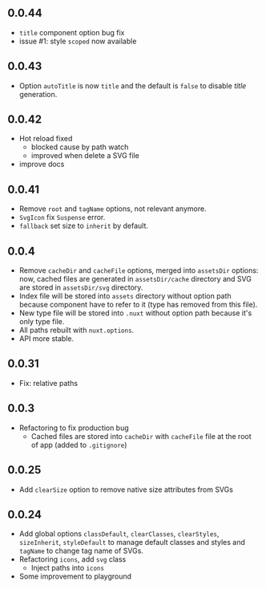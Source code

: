 ## 0.0.44

- `title` component option bug fix
- issue #1: style `scoped` now available

## 0.0.43

- Option `autoTitle` is now `title` and the default is `false` to disable *title* generation.

## 0.0.42

- Hot reload fixed
  - blocked cause by path watch
  - improved when delete a SVG file
- improve docs

## 0.0.41

- Remove `root` and `tagName` options, not relevant anymore.
- `SvgIcon` fix `Suspense` error.
- `fallback` set size to `inherit` by default.

## 0.0.4

- Remove `cacheDir` and `cacheFile` options, merged into `assetsDir` options: now, cached files are generated in `assetsDir/cache` directory and SVG are stored in `assetsDir/svg` directory.
- Index file will be stored into `assets` directory without option path because component have to refer to it (type has removed from this file).
- New type file will be stored into `.nuxt` without option path because it's only type file.
- All paths rebuilt with `nuxt.options`.
- API more stable.

## 0.0.31

- Fix: relative paths

## 0.0.3

- Refactoring to fix production bug
  - Cached files are stored into `cacheDir` with `cacheFile` file at the root of app (added to `.gitignore`)

## 0.0.25

- Add `clearSize` option to remove native size attributes from SVGs

## 0.0.24

- Add global options `classDefault`, `clearClasses`, `clearStyles`, `sizeInherit`, `styleDefault` to manage default classes and styles and `tagName` to change tag name of SVGs.
- Refactoring `icons`, add `svg` class
  - Inject paths into `icons`
- Some improvement to playground
